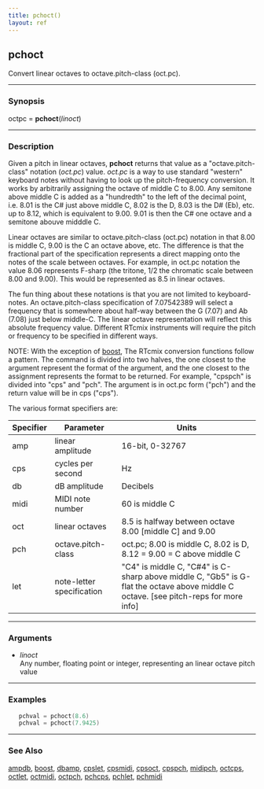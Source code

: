 ```yaml
---
title: pchoct()
layout: ref
---
```


## pchoct

Convert linear octaves to octave.pitch-class (oct.pc).

-----

### Synopsis

octpc = **pchoct**(*linoct*)

-----

### Description

Given a pitch in linear octaves, **pchoct** returns that value as a
"octave.pitch-class" notation (*oct.pc*) value. *oct.pc* is a way to use
standard "western" keyboard notes without having to look up the
pitch-frequency conversion. It works by arbitrarily assigning the octave
of middle C to 8.00. Any semitone above middle C is added as a
"hundredth" to the left of the decimal point, i.e. 8.01 is the C\# just
above middle C, 8.02 is the D, 8.03 is the D\# (Eb), etc. up to 8.12,
which is equivalent to 9.00. 9.01 is then the C\# one octave and a
semitone abouve midddle C.

Linear octaves are similar to octave.pitch-class (oct.pc) notation in
that 8.00 is middle C, 9.00 is the C an octave above, etc. The
difference is that the fractional part of the specification represents a
direct mapping onto the notes of the scale between octaves. For example,
in oct.pc notation the value 8.06 represents F-sharp (the tritone, 1/2
the chromatic scale between 8.00 and 9.00). This would be represented as
8.5 in linear octaves.

The fun thing about these notations is that you are not limited to
keyboard-notes. An octave.pitch-class specification of 7.07542389 will
select a frequency that is somewhere about half-way between the G (7.07)
and Ab (7.08) just below middle-C. The linear octave representation will
reflect this absolute frequency value. Different RTcmix instruments will
require the pitch or frequency to be specified in different ways.

NOTE: With the exception of [boost](boost.html), The RTcmix conversion
functions follow a pattern. The command is divided into two halves, the
one closest to the argument represent the format of the argument, and
the one closest to the assignment represents the format to be returned.
For example, "cpspch" is divided into "cps" and "pch". The argument is
in oct.pc form ("pch") and the return value will be in cps ("cps").

The various format specifiers are:

Specifier     | Parameter | Units |
----------- | --------- | --------- |
amp | linear amplitude | 16-bit, 0-32767
cps | cycles per second | Hz 
db | dB amplitude | Decibels
midi | MIDI note number | 60 is middle C
oct | linear octaves | 8.5 is halfway between octave 8.00 [middle C] and 9.00
pch | octave.pitch-class  | oct.pc; 8.00 is middle C, 8.02 is D, 8.12 = 9.00 = C above middle C
let | note-letter specification | "C4" is middle C, "C#4" is C-sharp above middle C, "Gb5" is G-flat the octave above middle C octave. [see pitch-reps for more info]

-----

### Arguments

  - *linoct*  
    Any number, floating point or integer, representing an linear octave
    pitch value

-----

### Examples

```cpp
   pchval = pchoct(8.6)
   pchval = pchoct(7.9425)
```

-----

### See Also

[ampdb](ampdb.html), [boost](boost.html), [dbamp](dbamp.html),
[cpslet](cpslet.html), [cpsmidi](cpsmidi.html), [cpsoct](cpsoct.html),
[cpspch](cpspch.html), [midipch](midipch.html), [octcps](octcps.html),
[octlet](octlet.html), [octmidi](octmidi.html), [octpch](octpch.html),
[pchcps](pchcps.html), [pchlet](pchlet.html), [pchmidi](pchmidi.html)

